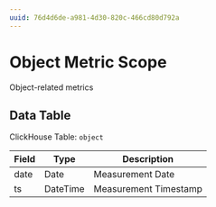 ```yaml
---
uuid: 76d4d6de-a981-4d30-820c-466cd80d792a
---
```

# Object Metric Scope

Object-related metrics

## Data Table

ClickHouse Table: `object`

Field | Type | Description
--- | --- | ---
date | Date | Measurement Date
ts | DateTime | Measurement Timestamp
